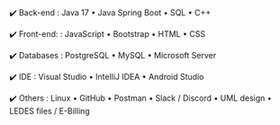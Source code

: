 ✔️ Back-end 
: Java 17
• Java Spring Boot
• SQL
• C++

✔️ Front-end:
: JavaScript
• Bootstrap 
• HTML
• CSS

✔️ Databases
: PostgreSQL
• MySQL
• Microsoft Server

✔️ IDE
: Visual Studio 
• IntelliJ IDEA
• Android Studio

✔️ Others
: Linux
• GitHub
• Postman
• Slack / Discord
• UML design
• LEDES files / E-Billing

